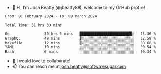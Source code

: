 - 👋 Hi, I’m Josh Beatty (@jbeatty88), welcome to my GitHub profile!

<!--START_SECTION:waka-->

```txt
From: 08 February 2024 - To: 09 March 2024

Total Time: 31 hrs 33 mins

Go                30 hrs 5 mins   ████████████████████████░   95.36 %
GraphQL           49 mins         ▓░░░░░░░░░░░░░░░░░░░░░░░░   02.59 %
Makefile          12 mins         ▒░░░░░░░░░░░░░░░░░░░░░░░░   00.68 %
YAML              10 mins         ░░░░░░░░░░░░░░░░░░░░░░░░░   00.54 %
Bash              6 mins          ░░░░░░░░░░░░░░░░░░░░░░░░░   00.34 %
```

<!--END_SECTION:waka-->

- 💞️ I would love to collaborate!
- 📫 You can reach me at josh.beatty@softwaresugar.com

<!---
jbeatty88/jbeatty88 is a ✨ special ✨ repository because its `README.md` (this file) appears on your GitHub profile.
You can click the Preview link to take a look at your changes.
--->
